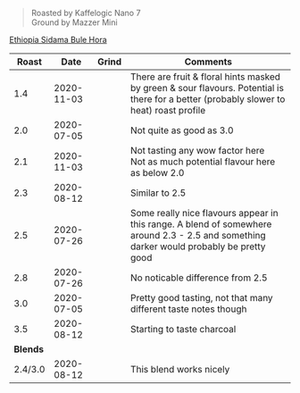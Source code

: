 > Roasted by Kaffelogic Nano 7<br>
> Ground by Mazzer Mini

[Ethiopia Sidama Bule Hora](https://www.greenbeanhouse.co.nz/product/2084244)

| Roast | Date       | Grind | Comments |
|-------|------------|-------|----------
| 1.4   | 2020-11-03 |  | There are fruit & floral hints masked by green & sour flavours. Potential is there for a better (probably slower to heat) roast profile
| 2.0   | 2020-07-05 |  | Not quite as good as 3.0
| 2.1   | 2020-11-03 |  | Not tasting any wow factor here<br>Not as much potential flavour here as below 2.0
| 2.3   | 2020-08-12 |  | Similar to 2.5
| 2.5   | 2020-07-26 |  | Some really nice flavours appear in this range. A blend of somewhere around 2.3 - 2.5 and something darker would probably be pretty good
| 2.8   | 2020-07-26 |  | No noticable difference from 2.5
| 3.0   | 2020-07-05 |  | Pretty good tasting, not that many different taste notes though
| 3.5   | 2020-08-12 |  | Starting to taste charcoal
| **Blends** |  |  | 
| 2.4/3.0 | 2020-08-12 |  | This blend works nicely
